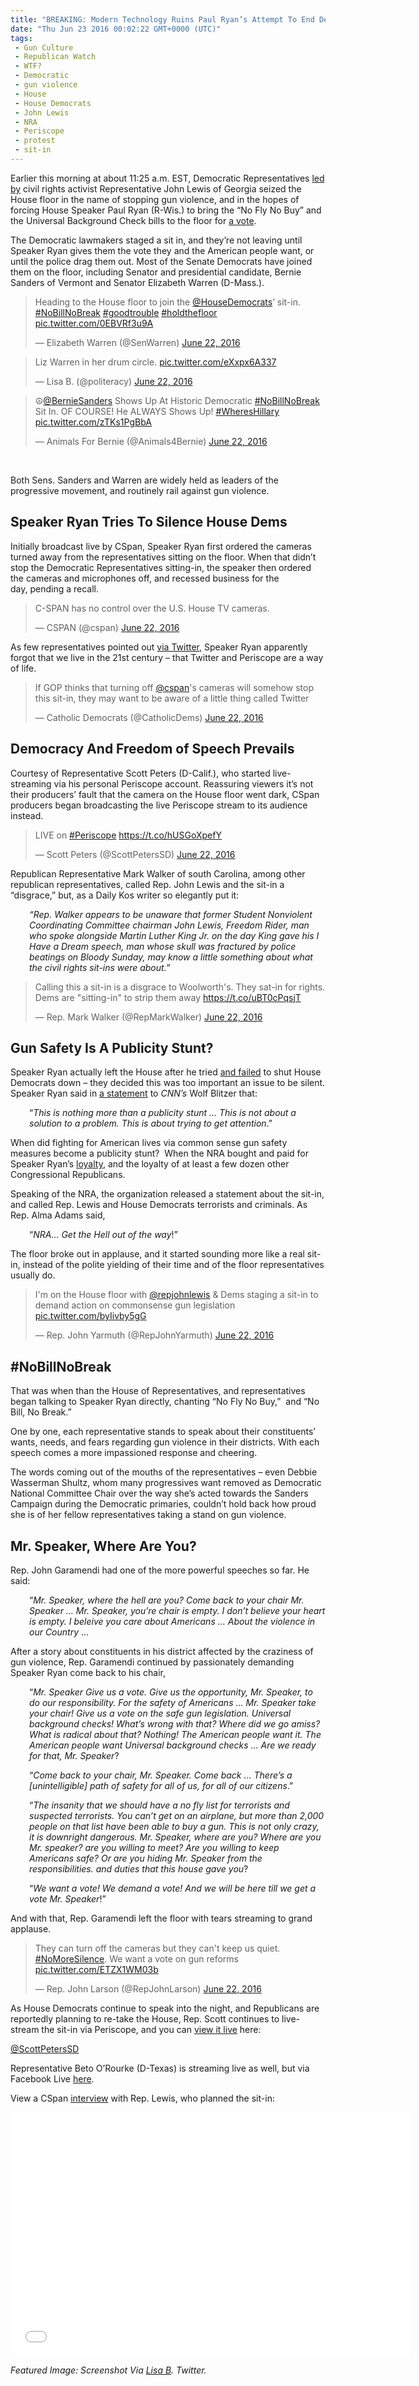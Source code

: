 ```yaml
---
title: "BREAKING: Modern Technology Ruins Paul Ryan’s Attempt To End Dems’ Sit-In Over Gun Violence"
date: "Thu Jun 23 2016 00:02:22 GMT+0000 (UTC)"
tags: 
 - Gun Culture
 - Republican Watch
 - WTF?
 - Democratic
 - gun violence
 - House
 - House Democrats
 - John Lewis
 - NRA
 - Periscope
 - protest
 - sit-in
---
```

<p><!-- Quick Adsense WordPress Plugin: http://quicksense.net/ --></p><p>Earlier this morning at about 11:25 a.m. EST, Democratic Representatives <a href="http://www.liberalamerica.org/2016/06/22/breaking-house-democrats-stage-sit-in-over-gun-violence-video/">led by</a> civil rights activist Representative John Lewis of Georgia seized the House floor in the name of stopping gun violence, and in the hopes of forcing House Speaker Paul Ryan (R-Wis.) to bring the &#x201C;No Fly No Buy&#x201D; and the Universal Background Check bills to the floor for <a href="http://thehill.com/blogs/floor-action/house/284440-dems-stage-sit-in-on-house-floor-to-push-for-gun-vote" onclick="__gaTracker(&apos;send&apos;, &apos;event&apos;, &apos;outbound-article&apos;, &apos;http://thehill.com/blogs/floor-action/house/284440-dems-stage-sit-in-on-house-floor-to-push-for-gun-vote&apos;, &apos;a vote&apos;);">a vote</a>.</p><p>The Democratic lawmakers staged a sit in, and they&#x2019;re not leaving until Speaker Ryan gives them the vote they and the American people want,&#xA0;or until the police drag them out. Most of the&#xA0;Senate Democrats have joined them on the floor, including Senator and presidential candidate, Bernie Sanders of Vermont and Senator Elizabeth Warren (D-Mass.).</p><blockquote class="twitter-tweet" data-width="500"><p lang="en" dir="ltr">Heading to the House floor to join the <a href="https://twitter.com/HouseDemocrats" onclick="__gaTracker(&apos;send&apos;, &apos;event&apos;, &apos;outbound-article&apos;, &apos;https://twitter.com/HouseDemocrats&apos;, &apos;@HouseDemocrats&apos;);">@HouseDemocrats</a>&#x2019; sit-in. <a href="https://twitter.com/hashtag/NoBillNoBreak?src=hash" onclick="__gaTracker(&apos;send&apos;, &apos;event&apos;, &apos;outbound-article&apos;, &apos;https://twitter.com/hashtag/NoBillNoBreak?src=hash&apos;, &apos;#NoBillNoBreak&apos;);">#NoBillNoBreak</a> <a href="https://twitter.com/hashtag/goodtrouble?src=hash" onclick="__gaTracker(&apos;send&apos;, &apos;event&apos;, &apos;outbound-article&apos;, &apos;https://twitter.com/hashtag/goodtrouble?src=hash&apos;, &apos;#goodtrouble&apos;);">#goodtrouble</a> <a href="https://twitter.com/hashtag/holdthefloor?src=hash" onclick="__gaTracker(&apos;send&apos;, &apos;event&apos;, &apos;outbound-article&apos;, &apos;https://twitter.com/hashtag/holdthefloor?src=hash&apos;, &apos;#holdthefloor&apos;);">#holdthefloor</a> <a href="https://t.co/0EBVRf3u9A" onclick="__gaTracker(&apos;send&apos;, &apos;event&apos;, &apos;outbound-article&apos;, &apos;https://t.co/0EBVRf3u9A&apos;, &apos;pic.twitter.com/0EBVRf3u9A&apos;);">pic.twitter.com/0EBVRf3u9A</a></p>
<p>&#x2014; Elizabeth Warren (@SenWarren) <a href="https://twitter.com/SenWarren/status/745689267943444480" onclick="__gaTracker(&apos;send&apos;, &apos;event&apos;, &apos;outbound-article&apos;, &apos;https://twitter.com/SenWarren/status/745689267943444480&apos;, &apos;June 22, 2016&apos;);">June 22, 2016</a></p></blockquote><p><script async src="//platform.twitter.com/widgets.js" charset="utf-8"></script></p><blockquote class="twitter-tweet" data-width="500"><p lang="en" dir="ltr">Liz Warren in her drum circle. <a href="https://t.co/eXxpx6A337" onclick="__gaTracker(&apos;send&apos;, &apos;event&apos;, &apos;outbound-article&apos;, &apos;https://t.co/eXxpx6A337&apos;, &apos;pic.twitter.com/eXxpx6A337&apos;);">pic.twitter.com/eXxpx6A337</a></p>
<p>&#x2014; Lisa B. (@politeracy) <a href="https://twitter.com/politeracy/status/745708681606610948" onclick="__gaTracker(&apos;send&apos;, &apos;event&apos;, &apos;outbound-article&apos;, &apos;https://twitter.com/politeracy/status/745708681606610948&apos;, &apos;June 22, 2016&apos;);">June 22, 2016</a></p></blockquote><p><script async src="//platform.twitter.com/widgets.js" charset="utf-8"></script></p><blockquote class="twitter-tweet" data-width="500"><p lang="en" dir="ltr">&#x262E;<a href="https://twitter.com/BernieSanders" onclick="__gaTracker(&apos;send&apos;, &apos;event&apos;, &apos;outbound-article&apos;, &apos;https://twitter.com/BernieSanders&apos;, &apos;@BernieSanders&apos;);">@BernieSanders</a> Shows Up At Historic Democratic <a href="https://twitter.com/hashtag/NoBillNoBreak?src=hash" onclick="__gaTracker(&apos;send&apos;, &apos;event&apos;, &apos;outbound-article&apos;, &apos;https://twitter.com/hashtag/NoBillNoBreak?src=hash&apos;, &apos;#NoBillNoBreak&apos;);">#NoBillNoBreak</a> Sit In. OF COURSE! He ALWAYS Shows Up! <a href="https://twitter.com/hashtag/WheresHillary?src=hash" onclick="__gaTracker(&apos;send&apos;, &apos;event&apos;, &apos;outbound-article&apos;, &apos;https://twitter.com/hashtag/WheresHillary?src=hash&apos;, &apos;#WheresHillary&apos;);">#WheresHillary</a> <a href="https://t.co/zTKs1PgBbA" onclick="__gaTracker(&apos;send&apos;, &apos;event&apos;, &apos;outbound-article&apos;, &apos;https://t.co/zTKs1PgBbA&apos;, &apos;pic.twitter.com/zTKs1PgBbA&apos;);">pic.twitter.com/zTKs1PgBbA</a></p>
<p>&#x2014; Animals For Bernie (@Animals4Bernie) <a href="https://twitter.com/Animals4Bernie/status/745757065348538369" onclick="__gaTracker(&apos;send&apos;, &apos;event&apos;, &apos;outbound-article&apos;, &apos;https://twitter.com/Animals4Bernie/status/745757065348538369&apos;, &apos;June 22, 2016&apos;);">June 22, 2016</a></p></blockquote><p><script async src="//platform.twitter.com/widgets.js" charset="utf-8"></script></p><p>&#xA0;</p><p>Both Sens. Sanders and Warren are widely held as leaders of the progressive movement, and routinely rail against gun violence.</p><h2>Speaker Ryan Tries To Silence House Dems</h2><p>Initially broadcast live by CSpan, Speaker Ryan first ordered the cameras turned away from the representatives sitting on the floor. When that didn&#x2019;t stop the Democratic Representatives sitting-in, the speaker then ordered the cameras and microphones off, and recessed business for the day,&#xA0;pending a recall.</p><blockquote class="twitter-tweet" data-width="500"><p lang="en" dir="ltr">C-SPAN has no control over the U.S. House TV cameras.</p>
<p>&#x2014; CSPAN (@cspan) <a href="https://twitter.com/cspan/status/745643506786504704" onclick="__gaTracker(&apos;send&apos;, &apos;event&apos;, &apos;outbound-article&apos;, &apos;https://twitter.com/cspan/status/745643506786504704&apos;, &apos;June 22, 2016&apos;);">June 22, 2016</a></p></blockquote><p><script async src="//platform.twitter.com/widgets.js" charset="utf-8"></script></p><p>As&#xA0;few representatives pointed out <a href="https://twitter.com/CatholicDems/status/745646926901567489" onclick="__gaTracker(&apos;send&apos;, &apos;event&apos;, &apos;outbound-article&apos;, &apos;https://twitter.com/CatholicDems/status/745646926901567489&apos;, &apos;via Twitter&apos;);">via Twitter</a>, Speaker Ryan apparently forgot that we live in the 21st century &#x2013; that Twitter and Periscope are a way of life.</p><blockquote class="twitter-tweet" data-width="500"><p lang="en" dir="ltr">If GOP thinks that turning off <a href="https://twitter.com/cspan" onclick="__gaTracker(&apos;send&apos;, &apos;event&apos;, &apos;outbound-article&apos;, &apos;https://twitter.com/cspan&apos;, &apos;@cspan&apos;);">@cspan</a>&apos;s cameras will somehow stop this sit-in, they may want to be aware of a little thing called Twitter</p>
<p>&#x2014; Catholic Democrats (@CatholicDems) <a href="https://twitter.com/CatholicDems/status/745646926901567489" onclick="__gaTracker(&apos;send&apos;, &apos;event&apos;, &apos;outbound-article&apos;, &apos;https://twitter.com/CatholicDems/status/745646926901567489&apos;, &apos;June 22, 2016&apos;);">June 22, 2016</a></p></blockquote><p><script async src="//platform.twitter.com/widgets.js" charset="utf-8"></script></p><h2>Democracy And Freedom of Speech Prevails</h2><p>Courtesy of Representative Scott Peters (D-Calif.), who started live-streaming via his personal Periscope account. Reassuring viewers it&#x2019;s not their producers&#x2019; fault that the camera on the House floor went dark, CSpan producers began broadcasting the live&#xA0;Periscope stream to its audience instead.</p><blockquote class="twitter-tweet" data-width="500"><p lang="en" dir="ltr">LIVE on <a href="https://twitter.com/hashtag/Periscope?src=hash" onclick="__gaTracker(&apos;send&apos;, &apos;event&apos;, &apos;outbound-article&apos;, &apos;https://twitter.com/hashtag/Periscope?src=hash&apos;, &apos;#Periscope&apos;);">#Periscope</a> <a href="https://t.co/hUSGoXpefY" onclick="__gaTracker(&apos;send&apos;, &apos;event&apos;, &apos;outbound-article&apos;, &apos;https://t.co/hUSGoXpefY&apos;, &apos;https://t.co/hUSGoXpefY&apos;);">https://t.co/hUSGoXpefY</a></p>
<p>&#x2014; Scott Peters (@ScottPetersSD) <a href="https://twitter.com/ScottPetersSD/status/745715863748251649" onclick="__gaTracker(&apos;send&apos;, &apos;event&apos;, &apos;outbound-article&apos;, &apos;https://twitter.com/ScottPetersSD/status/745715863748251649&apos;, &apos;June 22, 2016&apos;);">June 22, 2016</a></p></blockquote><p><script async src="//platform.twitter.com/widgets.js" charset="utf-8"></script></p><p>Republican Representative Mark Walker of south Carolina, among other republican representatives, called Rep. John Lewis and the sit-in a &#x201C;disgrace,&#x201D; but, as a Daily Kos writer so elegantly put it:</p><p style="padding-left: 30px;"><em>&#x201C;Rep. Walker appears to be unaware that former Student Nonviolent Coordinating Committee chairman John Lewis, Freedom Rider, man who spoke&#xA0;alongside&#xA0;Martin Luther King Jr. on the day King gave his I Have a Dream speech, man whose skull was fractured by police beatings on Bloody Sunday, may know a little something about what the civil rights sit-ins were about.&#x201D;</em></p><blockquote class="twitter-tweet" data-width="500"><p lang="en" dir="ltr">Calling this a sit-in is a disgrace to Woolworth&apos;s. They sat-in for rights. Dems are &quot;sitting-in&quot; to strip them away <a href="https://t.co/uBT0cPqsjT" onclick="__gaTracker(&apos;send&apos;, &apos;event&apos;, &apos;outbound-article&apos;, &apos;https://t.co/uBT0cPqsjT&apos;, &apos;https://t.co/uBT0cPqsjT&apos;);">https://t.co/uBT0cPqsjT</a></p>
<p>&#x2014; Rep. Mark Walker (@RepMarkWalker) <a href="https://twitter.com/RepMarkWalker/status/745688490940203009" onclick="__gaTracker(&apos;send&apos;, &apos;event&apos;, &apos;outbound-article&apos;, &apos;https://twitter.com/RepMarkWalker/status/745688490940203009&apos;, &apos;June 22, 2016&apos;);">June 22, 2016</a></p></blockquote><p><script async src="//platform.twitter.com/widgets.js" charset="utf-8"></script></p><h2>Gun Safety Is A Publicity Stunt?</h2><p>Speaker Ryan actually left the House after he tried <a href="http://deadline.com/2016/06/house-democrat-sit-in-gun-control-paul-ryan-orlando-cspan-1201777597/" onclick="__gaTracker(&apos;send&apos;, &apos;event&apos;, &apos;outbound-article&apos;, &apos;http://deadline.com/2016/06/house-democrat-sit-in-gun-control-paul-ryan-orlando-cspan-1201777597/&apos;, &apos;and failed&apos;);">and failed</a> to shut House Democrats down &#x2013; they decided this was too important an issue to be silent. Speaker Ryan&#xA0;said in <a href="http://www.wptz.com/politics/paul-ryan-house-sitin-on-guns-is-a-publicity-stunt/40179008" onclick="__gaTracker(&apos;send&apos;, &apos;event&apos;, &apos;outbound-article&apos;, &apos;http://www.wptz.com/politics/paul-ryan-house-sitin-on-guns-is-a-publicity-stunt/40179008&apos;, &apos;a statement&apos;);">a statement</a> to <em>CNN&#x2019;s</em> Wolf Blitzer that:</p><p style="padding-left: 30px;">&#x201C;<em>This is nothing more than a publicity stunt &#x2026; This is not about a solution to a problem. This is about trying to get attention</em>.&#x201D;</p><p>When did&#xA0;fighting for American lives via common sense gun safety measures become a publicity stunt? &#xA0;When the NRA bought and paid for Speaker Ryan&#x2019;s <a href="http://www.liberalamerica.org/2016/06/12/nra-bribed-45-senators-helped-cause-orlando-massacre/">loyalty</a>, and the loyalty of at least a few dozen other Congressional Republicans.</p><p>Speaking of the NRA, the organization released a statement about the sit-in, and called Rep. Lewis and House Democrats terrorists and criminals.&#xA0;As Rep.&#xA0;Alma Adams said,</p><p style="padding-left: 30px;">&#x201C;<em>NRA&#x2026; Get the Hell out of the way</em>!&#x201D;</p><p>The&#xA0;floor broke out in applause, and it&#xA0;started sounding more like a real sit-in, instead of the polite yielding of their time and of the floor representatives usually do.</p><blockquote class="twitter-tweet" data-width="500"><p lang="en" dir="ltr">I&apos;m on the House floor with <a href="https://twitter.com/repjohnlewis" onclick="__gaTracker(&apos;send&apos;, &apos;event&apos;, &apos;outbound-article&apos;, &apos;https://twitter.com/repjohnlewis&apos;, &apos;@repjohnlewis&apos;);">@repjohnlewis</a> &amp; Dems staging a sit-in to demand action on commonsense gun legislation <a href="https://t.co/byIivby5gG" onclick="__gaTracker(&apos;send&apos;, &apos;event&apos;, &apos;outbound-article&apos;, &apos;https://t.co/byIivby5gG&apos;, &apos;pic.twitter.com/byIivby5gG&apos;);">pic.twitter.com/byIivby5gG</a></p>
<p>&#x2014; Rep. John Yarmuth (@RepJohnYarmuth) <a href="https://twitter.com/RepJohnYarmuth/status/745641223122259968" onclick="__gaTracker(&apos;send&apos;, &apos;event&apos;, &apos;outbound-article&apos;, &apos;https://twitter.com/RepJohnYarmuth/status/745641223122259968&apos;, &apos;June 22, 2016&apos;);">June 22, 2016</a></p></blockquote><p><script async src="//platform.twitter.com/widgets.js" charset="utf-8"></script></p><h2>#NoBillNoBreak</h2><p>That was when than the House of Representatives, and representatives began talking to Speaker Ryan directly, chanting &#x201C;No Fly No Buy,&#x201D; &#xA0;and &#x201C;No Bill, No Break.&#x201D;</p><p>One by one, each representative stands&#xA0;to speak about their constituents&#x2019; wants, needs, and fears regarding gun violence in their districts. With each speech comes a more impassioned response and cheering.</p><p>The words coming out of the mouths of the representatives &#x2013; even Debbie Wasserman Shultz, whom many progressives want removed as Democratic National Committee Chair over the way she&#x2019;s acted towards the Sanders Campaign during the Democratic primaries, couldn&#x2019;t hold back how proud she is of her fellow representatives taking a stand on gun violence.</p><h2>Mr. Speaker, Where Are You?</h2><p>Rep. John Garamendi had one of the more powerful speeches so far. He said:</p><p style="padding-left: 30px;">&#x201C;<em>Mr. Speaker, where the hell are you? Come back to your chair Mr. Speaker &#x2026; Mr. Speaker, you&#x2019;re chair is empty. I don&#x2019;t believe your heart is empty. I beleive you care about Americans &#x2026; About the violence in our Country</em> &#x2026;</p><p>After a story about constituents in his district affected by the craziness of gun violence, Rep. Garamendi continued by passionately demanding Speaker Ryan come back to his chair,</p><p style="padding-left: 30px;">&#x201C;<em>Mr. Speaker Give us a vote. Give us the opportunity, Mr. Speaker, to do our responsibility. For the safety of Americans &#x2026;&#xA0;Mr. Speaker take your chair! Give us a vote on the safe gun legislation. Universal background checks! What&#x2019;s wrong with that? Where did we go amiss? What is radical about that? Nothing! The American people want it. The American people want Universal background checks &#x2026; Are we ready for that, Mr. Speaker</em>?</p><p style="padding-left: 30px;">&#x201C;<em>Come back to your chair, Mr. Speaker. Come back &#x2026; There&#x2019;s a [unintelligible] path&#xA0;of safety for all of us, for all of our citizens</em>.&#x201D;</p><p style="padding-left: 30px;">&#x201C;<em>The insanity that we should have a no fly list for terrorists and suspected terrorists. You can&#x2019;t get on an airplane, but more than 2,000 people on that list have been able to buy a gun. This is not only crazy, it&#xA0;is downright dangerous. Mr. Speaker, where are you? Where are you Mr. speaker? are you willing to meet? Are you willing to keep Americans safe? Or are you hiding Mr. Speaker from the responsibilities. and duties that this house gave you</em>?</p><p style="padding-left: 30px;">&#x201C;<em>We want a vote! We demand a vote! And we will be here till we get a vote Mr. Speaker</em>!&#x201D;</p><p><!-- Quick Adsense WordPress Plugin: http://quicksense.net/ --></p><p>And with that, Rep. Garamendi left the floor with tears streaming to grand applause.</p><blockquote class="twitter-tweet" data-width="500"><p lang="en" dir="ltr">They can turn off the cameras but they can&apos;t keep us quiet. <a href="https://twitter.com/hashtag/NoMoreSilence?src=hash" onclick="__gaTracker(&apos;send&apos;, &apos;event&apos;, &apos;outbound-article&apos;, &apos;https://twitter.com/hashtag/NoMoreSilence?src=hash&apos;, &apos;#NoMoreSilence&apos;);">#NoMoreSilence</a>. We want a vote on gun reforms <a href="https://t.co/ETZX1WM03b" onclick="__gaTracker(&apos;send&apos;, &apos;event&apos;, &apos;outbound-article&apos;, &apos;https://t.co/ETZX1WM03b&apos;, &apos;pic.twitter.com/ETZX1WM03b&apos;);">pic.twitter.com/ETZX1WM03b</a></p>
<p>&#x2014; Rep. John Larson (@RepJohnLarson) <a href="https://twitter.com/RepJohnLarson/status/745639410717310976" onclick="__gaTracker(&apos;send&apos;, &apos;event&apos;, &apos;outbound-article&apos;, &apos;https://twitter.com/RepJohnLarson/status/745639410717310976&apos;, &apos;June 22, 2016&apos;);">June 22, 2016</a></p></blockquote><p><script async src="//platform.twitter.com/widgets.js" charset="utf-8"></script></p><p>As House Democrats continue to speak into the night, and Republicans are reportedly planning to re-take the House,&#xA0;Rep. Scott continues to live-stream the sit-in via Periscope, and you can <a href="https://www.periscope.tv/ScottPetersSD/1zqKVpVQXYwJB" onclick="__gaTracker(&apos;send&apos;, &apos;event&apos;, &apos;outbound-article&apos;, &apos;https://www.periscope.tv/ScottPetersSD/1zqKVpVQXYwJB&apos;, &apos;view it live&apos;);">view it live</a> here:</p><p><a href="https://www.periscope.tv/scottpeterssd" onclick="__gaTracker(&apos;send&apos;, &apos;event&apos;, &apos;outbound-article&apos;, &apos;https://www.periscope.tv/scottpeterssd&apos;, &apos;@ScottPetersSD&apos;);" class="periscope-on-air" data-size="large">@ScottPetersSD</a></p><p>Representative Beto O&#x2019;Rourke (D-Texas) is streaming live as well, but via Facebook Live <a href="https://www.facebook.com/BetoORourkeTX16/videos/1187980521267799/" onclick="__gaTracker(&apos;send&apos;, &apos;event&apos;, &apos;outbound-article&apos;, &apos;https://www.facebook.com/BetoORourkeTX16/videos/1187980521267799/&apos;, &apos;here&apos;);">here</a>.</p><p>View a&#xA0;CSpan <a href="https://youtu.be/azorbHa3WYU" onclick="__gaTracker(&apos;send&apos;, &apos;event&apos;, &apos;outbound-article&apos;, &apos;https://youtu.be/azorbHa3WYU&apos;, &apos;interview&apos;);">interview</a> with Rep. Lewis, who planned the sit-in:</p><p><span class="embed-youtube" style="text-align:center; display: block;"><iframe class="youtube-player" type="text/html" width="640" height="390" src="//www.youtube.com/embed/azorbHa3WYU?version=3&amp;rel=1&amp;fs=1&amp;autohide=2&amp;showsearch=0&amp;showinfo=1&amp;iv_load_policy=1&amp;wmode=transparent" allowfullscreen="true" style="border:0;"></iframe></span></p><p><em>Featured Image: Screenshot Via <a href="https://twitter.com/politeracy/status/745708681606610948/photo/1" onclick="__gaTracker(&apos;send&apos;, &apos;event&apos;, &apos;outbound-article&apos;, &apos;https://twitter.com/politeracy/status/745708681606610948/photo/1&apos;, &apos;Lisa B&apos;);">Lisa B</a>. Twitter.</em></p><div style="font-size:0px;height:0px;line-height:0px;margin:0;padding:0;clear:both"></div>